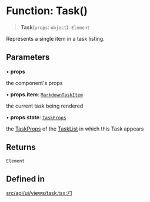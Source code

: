# Function: Task()

> **Task**(`props`: `object`): `Element`

Represents a single item in a task listing.

## Parameters

• **props**

the component's props

• **props.item**: [`MarkdownTaskItem`](../../indexables/classes/MarkdownTaskItem.md)

the current task being rendered

• **props.state**: [`TaskProps`](../interfaces/TaskProps.md)

the [TaskProps](../interfaces/TaskProps.md) of the [TaskList](TaskList.md) in which this Task appears

## Returns

`Element`

## Defined in

[src/api/ui/views/task.tsx:71](https://github.com/blacksmithgu/datacore/blob/b2f12b09abf3864956181ba4f5c7075bc281ce27/src/api/ui/views/task.tsx#L71)
